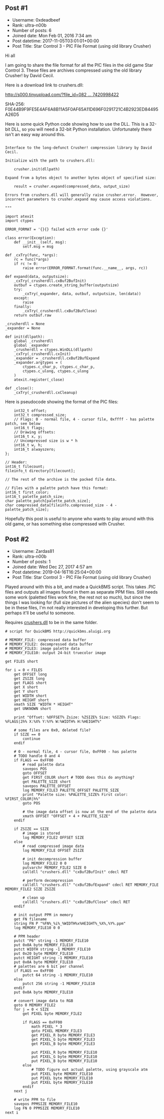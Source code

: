 ## Post #1
- Username: 0xdeadbeef
- Rank: ultra-n00b
- Number of posts: 6
- Joined date: Mon Feb 01, 2016 7:34 am
- Post datetime: 2017-11-05T03:01:01+00:00
- Post Title: Star Control 3 - PIC File Format (using old library Crusher)

Hi all

I am going to share the file format for all the PIC files in the old game Star Control 3.  These files are archives compressed using the old library Crusher! by David Cecil.

Here is a download link to crushers.dll:

[http://s000.tinyupload.com/?file_id=082 ... 7420998422](http://s000.tinyupload.com/?file_id=08211060657420998422)

SHA-256: F0E44B9F9FE5E4AF6A8B11A5F0AF65A11D696F0291721C4B2923ED84495A26D5

Here is some quick Python code showing how to use the DLL. This is a 32-bit DLL, so you will need a 32-bit Python installation. Unfortunately there isn't an easy way around this.

```

Interface to the long-defunct Crusher! compression library by David Cecil.

Initialize with the path to crushers.dll:

    crusher.init(dllpath)
    
Expand from a bytes object to another bytes object of specified size:

    result = crusher.expand(compressed_data, output_size)
    
Errors from crushers.dll will generally raise crusher.error.  However,
incorrect parameters to crusher.expand may cause access violations.

"""

import atexit
import ctypes

ERROR_FORMAT = '{}{} failed with error code {}'

class error(Exception):
    def __init__(self, msg):
        self.msg = msg
        
def _cxTry(func, *args):
    rc = func(*args)
    if rc != 0:
        raise error(ERROR_FORMAT.format(func.__name__, args, rc))
    
def expand(data, outputsize):
    _cxTry(_crusherdll.cxBuf2BufInit)
    outbuf = ctypes.create_string_buffer(outputsize)
    try:
        _cxTry(_expander, data, outbuf, outputsize, len(data))
    except:
        raise
    finally:
        _cxTry(_crusherdll.cxBuf2BufClose)
    return outbuf.raw
        
_crusherdll = None
_expander = None

def init(dllpath):
    global _crusherdll
    global _expander
    _crusherdll = ctypes.WinDLL(dllpath)
    _cxTry(_crusherdll.cxInit)
    _expander = _crusherdll.cxBuf2BufExpand
    _expander.argtypes = (
        ctypes.c_char_p, ctypes.c_char_p,
        ctypes.c_ulong, ctypes.c_ulong
    )
    atexit.register(_close)

def _close():
    _cxTry(_crusherdll.cxCleanup)

```


Here is pseudocode showing the format of the PIC files:

```
    int32_t offset;
    int32_t compressed_size;
    // Flags: 0 - normal file, 4 - cursor file, 0xffff - has palette patch, see below
    int16_t flags;
    // Drawing offsets:
    int16_t x, y;
    // Uncompressed size is w * h
    int16_t w, h;
    int16_t alwayszero;
};

// Header:
int16_t filecount;
fileinfo_t directory[filecount];

// The rest of the archive is the packed file data.

// Files with a palette patch have this format:
int16_t first_color;
int16_t palette_patch_size;
char palette_patch[palette_patch_size];
char compressed_data[fileinfo.compressed_size - 4 - palette_patch_size];

```


Hopefully this post is useful to anyone who wants to play around with this old game, or has something else compressed with Crusher.
## Post #2
- Username: Zardas81
- Rank: ultra-n00b
- Number of posts: 1
- Joined date: Wed Dec 27, 2017 4:57 am
- Post datetime: 2019-04-16T16:25:04+00:00
- Post Title: Star Control 3 - PIC File Format (using old library Crusher)

Played around with this a bit, and made a QuickBMS script. This takes .PIC files and outputs all images found in them as separate PPM files. Still needs some work (paletted files work fine, the rest not so much), but since the things I was looking for (full size pictures of the alien species) don't seem to be in these files, I'm not really interested in developing this further. But perhaps it'll be useful to someone.

Requires [crushers.dll](http://www.download-dll.com/dll-crushers.dll.html) to be in the same folder.

```
# script for QuickBMS http://quickbms.aluigi.org

# MEMORY_FILE: compressed data buffer
# MEMORY_FILE2: decompressed data buffer
# MEMORY_FILE3: image palette data
# MEMORY_FILE10: output 24-bit truecolor image

get FILES short

for i = 0 < FILES
	get OFFSET long
	get ZSIZE long
	get FLAGS short
	get X short
	get Y short
	get WIDTH short
	get HEIGHT short
	xmath SIZE "WIDTH * HEIGHT"
	get UNKNOWN short

	print "Offset: %OFFSET% Zsize: %ZSIZE% Size: %SIZE% Flags: %FLAGS|2h% X:%X% Y:%Y% W:%WIDTH% H:%HEIGHT%"

	# some files are 0x0, deleted file?
	if SIZE == 0
		continue
	endif
	
	# 0 - normal file, 4 - cursor file, 0xFF00 - has palette
	# TODO handle 0 and 4
	if FLAGS == 0xFF00
		# read palette data
		savepos POS
		goto OFFSET
		get FIRST_COLOR short # TODO does this do anything?
		get PALETTE_SIZE short
		savepos PALETTE_OFFSET
		log MEMORY_FILE3 PALETTE_OFFSET PALETTE_SIZE
		print "Palette size: %PALETTE_SIZE% First color: %FIRST_COLOR|h%"
		goto POS
		
		# the image data offset is now at the end of the palette data
		xmath OFFSET "OFFSET + 4 + PALETTE_SIZE"
	endif

	if ZSIZE == SIZE
		# image is stored
		log MEMORY_FILE2 OFFSET SIZE
	else
		# read compressed image data
		log MEMORY_FILE OFFSET ZSIZE

		# init decompression buffer
		log MEMORY_FILE2 0 0
		putvarchr MEMORY_FILE2 SIZE 0
		calldll "crushers.dll" "cxBuf2BufInit" cdecl RET
		
		# perform decompression
		calldll "crushers.dll" "cxBuf2BufExpand" cdecl RET MEMORY_FILE MEMORY_FILE2 SIZE ZSIZE

		# clean up
		calldll "crushers.dll" "cxBuf2BufClose" cdecl RET
	endif
	
	# init output PPM in memory
	get FN filename
	string FN P "%FN%_%i%_%WIDTH%x%HEIGHT%_%X%,%Y%.ppm"
	log MEMORY_FILE10 0 0
	
	# PPM header
	putct "P6" string -1 MEMORY_FILE10
	put 0x0A byte MEMORY_FILE10
	putct WIDTH string -1 MEMORY_FILE10
	put 0x20 byte MEMORY_FILE10
	putct HEIGHT string -1 MEMORY_FILE10
	put 0x0A byte MEMORY_FILE10
	# palettes are 6 bit per channel
	if FLAGS == 0xFF00
		putct 64 string -1 MEMORY_FILE10
	else
		putct 256 string -1 MEMORY_FILE10
	endif
	put 0x0A byte MEMORY_FILE10

	# convert image data to RGB
	goto 0 MEMORY_FILE2
	for j = 0 < SIZE
		get PIXEL byte MEMORY_FILE2
		
		if FLAGS == 0xFF00
			math PIXEL * 3
			goto PIXEL MEMORY_FILE3
			get PIXEL_R byte MEMORY_FILE3
			get PIXEL_G byte MEMORY_FILE3
			get PIXEL_B byte MEMORY_FILE3
					
			put PIXEL_R byte MEMORY_FILE10
			put PIXEL_G byte MEMORY_FILE10
			put PIXEL_B byte MEMORY_FILE10
		else
			# TODO figure out actual palette, using grayscale atm
			put PIXEL byte MEMORY_FILE10
			put PIXEL byte MEMORY_FILE10
			put PIXEL byte MEMORY_FILE10
		endif
	next j

	# write PPM to file
	savepos PPMSIZE MEMORY_FILE10
	log FN 0 PPMSIZE MEMORY_FILE10
next i

```
